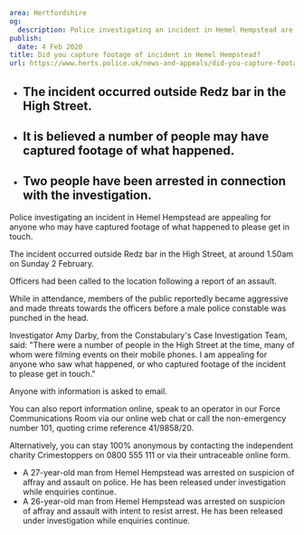 ```yaml
area: Hertfordshire
og:
  description: Police investigating an incident in Hemel Hempstead are appealing for anyone who may have captured footage of what happened to please get in touch.
publish:
  date: 4 Feb 2020
title: Did you capture footage of incident in Hemel Hempstead?
url: https://www.herts.police.uk/news-and-appeals/did-you-capture-footage-of-incident-in-hemel-hempstead-1368d
```

* ## The incident occurred outside Redz bar in the High Street.

 * ## It is believed a number of people may have captured footage of what happened.

 * ## Two people have been arrested in connection with the investigation.

Police investigating an incident in Hemel Hempstead are appealing for anyone who may have captured footage of what happened to please get in touch.

The incident occurred outside Redz bar in the High Street, at around 1.50am on Sunday 2 February.

Officers had been called to the location following a report of an assault.

While in attendance, members of the public reportedly became aggressive and made threats towards the officers before a male police constable was punched in the head.

Investigator Amy Darby, from the Constabulary's Case Investigation Team, said: "There were a number of people in the High Street at the time, many of whom were filming events on their mobile phones. I am appealing for anyone who saw what happened, or who captured footage of the incident to please get in touch."

Anyone with information is asked to email.

You can also report information online, speak to an operator in our Force Communications Room via our online web chat or call the non-emergency number 101, quoting crime reference 41/9858/20.

Alternatively, you can stay 100% anonymous by contacting the independent charity Crimestoppers on 0800 555 111 or via their untraceable online form.

 * A 27-year-old man from Hemel Hempstead was arrested on suspicion of affray and assault on police. He has been released under investigation while enquiries continue.
 * A 26-year-old man from Hemel Hempstead was arrested on suspicion of affray and assault with intent to resist arrest. He has been released under investigation while enquiries continue.
